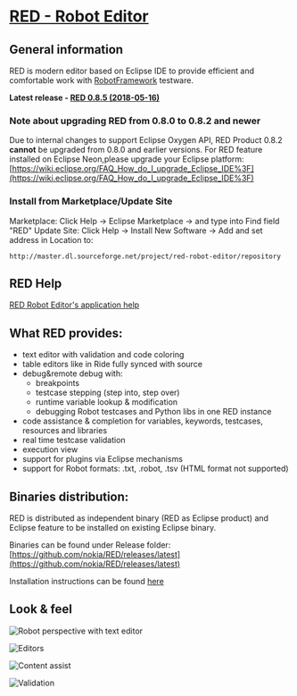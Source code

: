 # [RED - Robot Editor](http://nokia.github.io/RED/)
## General information 

RED is modern editor based on Eclipse IDE to provide efficient and comfortable work with [RobotFramework](https://github.com/robotframework/robotframework) testware.

**Latest release - [RED 0.8.5 (2018-05-16)](https://github.com/nokia/RED/releases/latest)**

### Note about upgrading RED from 0.8.0 to 0.8.2 and newer
Due to internal changes to support Eclipse Oxygen API, RED Product 0.8.2 **cannot** be upgraded from 0.8.0 and earlier versions. 
For RED feature installed on Eclipse Neon,please upgrade your Eclipse platform: [https://wiki.eclipse.org/FAQ_How_do_I_upgrade_Eclipse_IDE%3F](https://wiki.eclipse.org/FAQ_How_do_I_upgrade_Eclipse_IDE%3F)

### Install from Marketplace/Update Site

Marketplace: Click Help -> Eclipse Marketplace -> and type into Find field "RED"
Update Site: Click Help -> Install New Software -> Add and set address in Location to:

```http://master.dl.sourceforge.net/project/red-robot-editor/repository```

## RED Help
[RED Robot Editor's application help](http://nokia.github.io/RED/help/)

## What RED provides:
* text editor with validation and code coloring
* table editors like in Ride fully synced with source
* debug&remote debug with:
	* breakpoints
	* testcase stepping (step into, step over)
	* runtime variable lookup & modification
    * debugging Robot testcases and Python libs in one RED instance
* code assistance & completion for variables, keywords, testcases, resources and libraries
* real time testcase validation
* execution view
* support for plugins via Eclipse mechanisms
* support for Robot formats: .txt, .robot, .tsv (HTML format not supported)

## Binaries distribution:
RED is distributed as independent binary (RED as Eclipse product) and Eclipse feature to be installed on existing Eclipse binary.

Binaries can be found under Release folder:  [https://github.com/nokia/RED/releases/latest](https://github.com/nokia/RED/releases/latest)

Installation instructions can be found [here](https://github.com/nokia/RED/blob/master/installation.md)

## Look & feel
![](https://raw.githubusercontent.com/nokia/RED/master/misc/img/READMEMD/basic_run.gif "Robot perspective with text editor")

![](https://raw.githubusercontent.com/nokia/RED/master/misc/img/READMEMD/editors.gif "Editors")

![](https://raw.githubusercontent.com/nokia/RED/master/misc/img/READMEMD/content_assist.gif "Content assist")

![](https://raw.githubusercontent.com/nokia/RED/master/misc/img/READMEMD/validation.gif "Validation")

